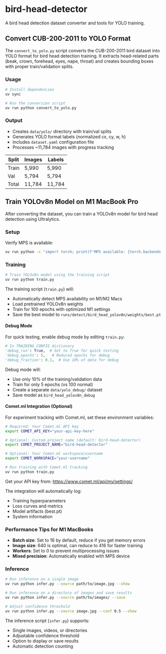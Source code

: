 # bird-head-detector

A bird head detection dataset converter and tools for YOLO training.

## Convert CUB-200-2011 to YOLO Format

The `convert_to_yolo.py` script converts the CUB-200-2011 bird dataset into YOLO format for bird head detection training. It extracts head-related parts (beak, crown, forehead, eyes, nape, throat) and creates bounding boxes with proper train/validation splits.

### Usage

```bash
# Install dependencies
uv sync

# Run the conversion script
uv run python convert_to_yolo.py
```

### Output

- Creates `data/yolo/` directory with train/val splits
- Generates YOLO format labels (normalized cx, cy, w, h)
- Includes `dataset.yaml` configuration file
- Processes ~11,784 images with progress tracking

| Split | Images | Labels |
|-------|--------|--------|
| Train | 5,990  | 5,990  |
| Val   | 5,794  | 5,794  |
| Total | 11,784 | 11,784 |

## Train YOLOv8n Model on M1 MacBook Pro

After converting the dataset, you can train a YOLOv8n model for bird head detection using Ultralytics.

### Setup

Verify MPS is available:

```bash
uv run python -c "import torch; print(f'MPS available: {torch.backends.mps.is_available()}')"
```

### Training

```bash
# Train YOLOv8n model using the training script
uv run python train.py
```

The training script (`train.py`) will:
- Automatically detect MPS availability on M1/M2 Macs
- Load pretrained YOLOv8n weights
- Train for 100 epochs with optimized M1 settings
- Save the best model to `runs/detect/bird_head_yolov8n/weights/best.pt`

#### Debug Mode

For quick testing, enable debug mode by editing `train.py`:

```python
# In TRAINING_CONFIG dictionary
'debug_run': True,  # Set to True for quick testing
'debug_epochs': 5,   # Reduced epochs for debug
'debug_fraction': 0.1,  # Use 10% of data for debug
```

Debug mode will:
- Use only 10% of the training/validation data
- Train for only 5 epochs (vs 100 normal)
- Create a separate `data/yolo_debug/` dataset
- Save model as `bird_head_yolov8n_debug`

#### Comet.ml Integration (Optional)

For experiment tracking with Comet.ml, set these environment variables:

```bash
# Required: Your Comet.ml API key
export COMET_API_KEY="your-api-key-here"

# Optional: Custom project name (default: bird-head-detector)
export COMET_PROJECT_NAME="bird-head-detector"

# Optional: Your Comet.ml workspace/username
export COMET_WORKSPACE="your-username"

# Run training with Comet.ml tracking
uv run python train.py
```

Get your API key from: https://www.comet.ml/api/my/settings/

The integration will automatically log:
- Training hyperparameters
- Loss curves and metrics
- Model artifacts (best.pt)
- System information

### Performance Tips for M1 MacBooks

- **Batch size**: Set to 16 by default, reduce if you get memory errors
- **Image size**: 640 is optimal, can reduce to 416 for faster training
- **Workers**: Set to 0 to prevent multiprocessing issues
- **Mixed precision**: Automatically enabled with MPS device

### Inference

```bash
# Run inference on a single image
uv run python infer.py --source path/to/image.jpg --show

# Run inference on a directory of images and save results
uv run python infer.py --source path/to/images/ --save

# Adjust confidence threshold
uv run python infer.py --source image.jpg --conf 0.5 --show
```

The inference script (`infer.py`) supports:
- Single images, videos, or directories
- Adjustable confidence threshold
- Option to display or save results
- Automatic detection counting
